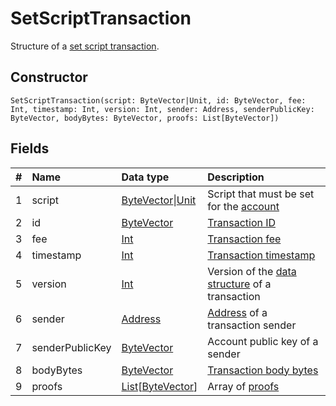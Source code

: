 # SetScriptTransaction

Structure of a [set script transaction](/blockchain/transaction-type/set-script-transaction.md).

## Constructor

``` ride
SetScriptTransaction(script: ByteVector|Unit, id: ByteVector, fee: Int, timestamp: Int, version: Int, sender: Address, senderPublicKey: ByteVector, bodyBytes: ByteVector, proofs: List[ByteVector])
```

## Fields

| # | Name | Data type | Description |
| :--- | :--- | :--- | :--- |
| 1 | script | [ByteVector](/ride/data-types/byte-vector.md)&#124;[Unit](/ride/data-types/unit.md) | Script that must be set for the [account](/blockchain/account.md) |
| 2 | id | [ByteVector](/ride/data-types/byte-vector.md) | [Transaction ID](/blockchain/transaction/transaction-id.md) |
| 3 | fee | [Int](/ride/data-types/int.md) | [Transaction fee](/blockchain/transaction-fee.md) |
| 4 | timestamp | [Int](/ride/data-types/int.md) | [Transaction timestamp](/blockchain/transaction/transaction-timestamp.md) |
| 5 | version | [Int](/ride/data-types/int.md) | Version of the [data structure](/blockchain/binary-format/transaction-binary-format.md) of a transaction |
| 6 | sender | [Address](/ride/structures/common-structures/address.md) | [Address](/blockchain/address.md) of a transaction sender |
| 7 | senderPublicKey | [ByteVector](/ride/data-types/byte-vector.md) | Account public key of a sender |
| 8 | bodyBytes | [ByteVector](/ride/data-types/byte-vector.md) | [Transaction body bytes](/blockchain/transaction/transaction-body-bytes.md) |
| 9 | proofs | [List](/ride/data-types/list.md)[[ByteVector](/ride/data-types/byte-vector.md)] | Array of [proofs](/blockchain/transaction-proof.md) |
